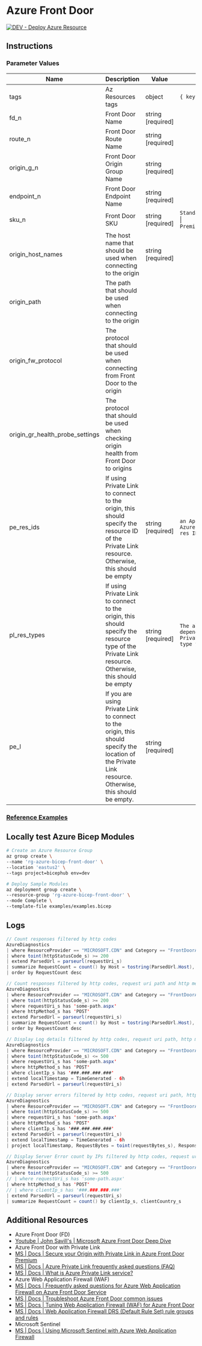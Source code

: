 # Azure Front Door

[![DEV - Deploy Azure Resource](https://github.com/ArtiomLK/azure-bicep-front-door/actions/workflows/dev.orchestrator.yml/badge.svg?branch=main&event=push)](https://github.com/ArtiomLK/azure-bicep-front-door/actions/workflows/dev.orchestrator.yml)

## Instructions

### Parameter Values

| Name                            | Description                                                                                                                                             | Value             | Examples                                                                                  |
| ------------------------------- | ------------------------------------------------------------------------------------------------------------------------------------------------------- | ----------------- | ----------------------------------------------------------------------------------------- |
| tags                            | Az Resources tags                                                                                                                                       | object            | `{ key: value }`                                                                          |
| fd_n                            | Front Door Name                                                                                                                                         | string [required] |                                                                                           |
| route_n                         | Front Door Route Name                                                                                                                                   | string [required] |                                                                                           |
| origin_g_n                      | Front Door Origin Group Name                                                                                                                            | string [required] |                                                                                           |
| endpoint_n                      | Front Door Endpoint Name                                                                                                                                | string [required] |                                                                                           |
| sku_n                           | Front Door SKU                                                                                                                                          | string [required] | `Standard_AzureFrontDoor`            \| `Premium_AzureFrontDoor`                          |
| origin_host_names               | The host name that should be used when connecting to the origin                                                                                         | string [required] |                                                                                           |
| origin_path                     | The path that should be used when connecting to the origin                                                                                              |                   |                                                                                           |
| origin_fw_protocol              | The protocol that should be used when connecting from Front Door to the origin                                                                          |                   |                                                                                           |
| origin_gr_health_probe_settings | The protocol that should be used when checking origin health from Front Door to origins                                                                 |                   |                                                                                           |
| pe_res_ids                      | If using Private Link to connect to the origin, this should specify the resource ID of the Private Link resource. Otherwise, this should be empty       | string [required] | `an App Service res ID, Azure Storage account res ID, etc.`                               |
| pl_res_types                    | If using Private Link to connect to the origin, this should specify the resource type of the Private Link resource. Otherwise, this should be empty     | string [required] | `The allowed value will depend on the specific Private Link resource type you are using.` |
| pe_l                            | If you are using Private Link to connect to the origin, this should specify the location of the Private Link resource. Otherwise, this should be empty. | string [required] |                                                                                           |

### [Reference Examples][1]

## Locally test Azure Bicep Modules

```bash
# Create an Azure Resource Group
az group create \
--name 'rg-azure-bicep-front-door' \
--location 'eastus2' \
--tags project=bicephub env=dev

# Deploy Sample Modules
az deployment group create \
--resource-group 'rg-azure-bicep-front-door' \
--mode Complete \
--template-file examples/examples.bicep
```

## Logs

```java (Kusto)
// Count responses filtered by http codes
AzureDiagnostics
| where ResourceProvider == "MICROSOFT.CDN" and Category == "FrontDoorAccessLog"
| where toint(httpStatusCode_s) >= 200
| extend ParsedUrl = parseurl(requestUri_s)
| summarize RequestCount = count() by Host = tostring(ParsedUrl.Host), StatusCode = httpStatusCode_s
| order by RequestCount desc

// Count responses filtered by http codes, request uri path and http method
AzureDiagnostics
| where ResourceProvider == "MICROSOFT.CDN" and Category == "FrontDoorAccessLog"
| where toint(httpStatusCode_s) >= 200
| where requestUri_s has 'some-path.aspx'
| where httpMethod_s has 'POST'
| extend ParsedUrl = parseurl(requestUri_s)
| summarize RequestCount = count() by Host = tostring(ParsedUrl.Host), StatusCode = httpStatusCode_s, requestUri_s
| order by RequestCount desc

// Display Log details filtered by http codes, request uri path, http method and IP
AzureDiagnostics
| where ResourceProvider == "MICROSOFT.CDN" and Category == "FrontDoorAccessLog"
| where toint(httpStatusCode_s) <= 500
| where requestUri_s has 'some-path.aspx'
| where httpMethod_s has 'POST'
| where clientIp_s has '###.###.###.###'
| extend localTimestamp = TimeGenerated - 6h
| extend ParsedUrl = parseurl(requestUri_s)

// Display server errors filtered by http codes, request uri path, http method and IP
AzureDiagnostics
| where ResourceProvider == "MICROSOFT.CDN" and Category == "FrontDoorAccessLog"
| where toint(httpStatusCode_s) >= 500
| where requestUri_s has 'some-path.aspx'
| where httpMethod_s has 'POST'
| where clientIp_s has '###.###.###.###'
| extend ParsedUrl = parseurl(requestUri_s)
| extend localTimestamp = TimeGenerated - 6h
| project localTimestamp, RequestBytes = toint(requestBytes_s), ResponseBytes = toint(responseBytes_s), clientIp_s, httpStatusCode_s, timeToFirstByte_s, ErrorInfo_s, clientCountry_s

// Display Server Error count by IPs filtered by http codes, request uri path, http method and IP
AzureDiagnostics
| where ResourceProvider == "MICROSOFT.CDN" and Category == "FrontDoorAccessLog"
| where toint(httpStatusCode_s) >= 500
// | where requestUri_s has 'some-path.aspx'
| where httpMethod_s has 'POST'
// | where clientIp_s has '###.###.###.###'
| extend ParsedUrl = parseurl(requestUri_s)
| summarize RequestCount = count() by clientIp_s, clientCountry_s
```

## Additional Resources

- Azure Front Door (FD)
- [Youtube | John Savill's | Microsoft Azure Front Door Deep Dive][2]
- Azure Front Door with Private Link
- [MS | Docs | Secure your Origin with Private Link in Azure Front Door Premium][4]
- [MS | Docs | Azure Private Link frequently asked questions (FAQ)][5]
- [MS | Docs | What is Azure Private Link service?][6]
- Azure Web Application Firewall (WAF)
- [MS | Docs | Frequently asked questions for Azure Web Application Firewall on Azure Front Door Service][3]
- [MS | Docs | Troubleshoot Azure Front Door common issues][9]
- [MS | Docs | Tuning Web Application Firewall (WAF) for Azure Front Door][8]
- [MS | Docs | Web Application Firewall DRS (Default Rule Set) rule groups and rules][7]
- Microsoft Sentinel
- [MS | Docs | Using Microsoft Sentinel with Azure Web Application Firewall][10]

[1]: ./examples/examples.bicep
[2]: https://www.youtube.com/watch?v=DHiZbIks9i0&ab_channel=JohnSavill%27sTechnicalTraining
[3]: https://docs.microsoft.com/en-us/azure/web-application-firewall/afds/waf-faq
[4]: https://docs.microsoft.com/en-us/azure/frontdoor/private-link
[5]: https://docs.microsoft.com/en-us/azure/private-link/private-link-faq
[6]: https://docs.microsoft.com/en-us/azure/private-link/private-link-service-overview
[7]: https://docs.microsoft.com/en-us/azure/web-application-firewall/afds/waf-front-door-drs
[8]: https://docs.microsoft.com/en-us/azure/web-application-firewall/afds/waf-front-door-tuning
[9]: https://docs.microsoft.com/en-us/azure/frontdoor/troubleshoot-issues
[10]: https://docs.microsoft.com/en-us/azure/web-application-firewall/waf-sentinel
